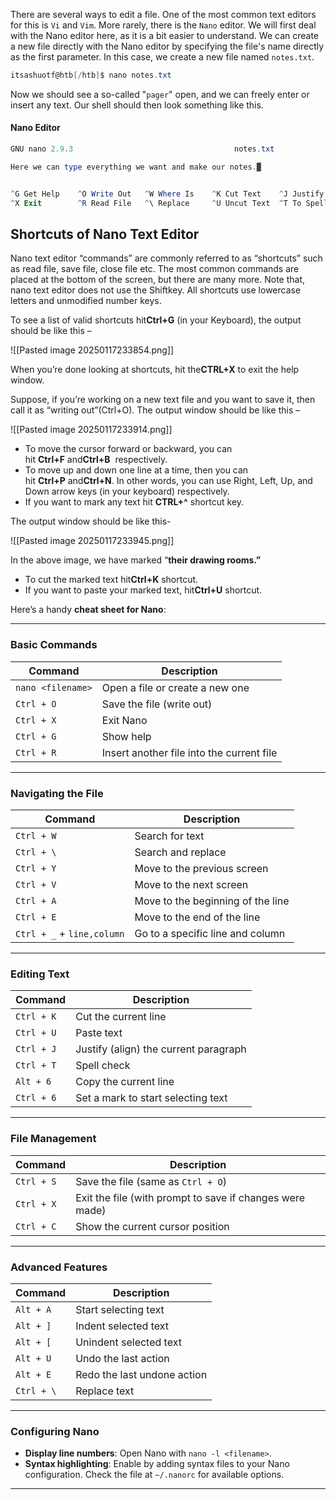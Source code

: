 There are several ways to edit a file. One of the most common text editors for this is `Vi` and `Vim`. More rarely, there is the `Nano` editor. We will first deal with the Nano editor here, as it is a bit easier to understand. We can create a new file directly with the Nano editor by specifying the file's name directly as the first parameter. In this case, we create a new file named `notes.txt`.

```powershell
itsashuotf@htb[/htb]$ nano notes.txt
```

Now we should see a so-called "`pager`" open, and we can freely enter or insert any text. Our shell should then look something like this.

#### Nano Editor

```powershell
GNU nano 2.9.3                                    notes.txt                                              

Here we can type everything we want and make our notes.▓


^G Get Help    ^O Write Out   ^W Where Is    ^K Cut Text    ^J Justify     ^C Cur Pos     M-U Undo
^X Exit        ^R Read File   ^\ Replace     ^U Uncut Text  ^T To Spell    ^_ Go To Line  M-E Redo
```

## Shortcuts of Nano Text Editor

Nano text editor “commands” are commonly referred to as “shortcuts” such as read file, save file, close file etc. The most common commands are placed at the bottom of the screen, but there are many more. Note that, nano text editor does not use the Shiftkey. All shortcuts use lowercase letters and unmodified number keys.

To see a list of valid shortcuts hit**Ctrl+G** (in your Keyboard), the output should be like this –

![[Pasted image 20250117233854.png]]

When you’re done looking at shortcuts, hit the**CTRL+X** to exit the help window.

Suppose, if you’re working on a new text file and you want to save it, then call it as “writing out”(Ctrl+O). The output window should be like this –

![[Pasted image 20250117233914.png]]

- To move the cursor forward or backward, you can hit **Ctrl+F** and**Ctrl+B**  respectively.
- To move up and down one line at a time, then you can hit **Ctrl+P** and**Ctrl+N**. In other words, you can use Right, Left, Up, and Down arrow keys (in your keyboard) respectively.
- If you want to mark any text hit **CTRL+^** shortcut key.

The output window should be like this-

![[Pasted image 20250117233945.png]]

In the above image, we have marked “**their drawing rooms.”**

- To cut the marked text hit**Ctrl+K** shortcut.
- If you want to paste your marked text, hit**Ctrl+U** shortcut.

Here’s a handy **cheat sheet for Nano**:

---

### **Basic Commands**

|Command|Description|
|---|---|
|`nano <filename>`|Open a file or create a new one|
|`Ctrl + O`|Save the file (write out)|
|`Ctrl + X`|Exit Nano|
|`Ctrl + G`|Show help|
|`Ctrl + R`|Insert another file into the current file|

---

### **Navigating the File**

|Command|Description|
|---|---|
|`Ctrl + W`|Search for text|
|`Ctrl + \`|Search and replace|
|`Ctrl + Y`|Move to the previous screen|
|`Ctrl + V`|Move to the next screen|
|`Ctrl + A`|Move to the beginning of the line|
|`Ctrl + E`|Move to the end of the line|
|`Ctrl + _` + `line,column`|Go to a specific line and column|

---

### **Editing Text**

|Command|Description|
|---|---|
|`Ctrl + K`|Cut the current line|
|`Ctrl + U`|Paste text|
|`Ctrl + J`|Justify (align) the current paragraph|
|`Ctrl + T`|Spell check|
|`Alt + 6`|Copy the current line|
|`Ctrl + 6`|Set a mark to start selecting text|

---

### **File Management**

|Command|Description|
|---|---|
|`Ctrl + S`|Save the file (same as `Ctrl + O`)|
|`Ctrl + X`|Exit the file (with prompt to save if changes were made)|
|`Ctrl + C`|Show the current cursor position|

---

### **Advanced Features**

|Command|Description|
|---|---|
|`Alt + A`|Start selecting text|
|`Alt + ]`|Indent selected text|
|`Alt + [`|Unindent selected text|
|`Alt + U`|Undo the last action|
|`Alt + E`|Redo the last undone action|
|`Ctrl + \`|Replace text|

---

### **Configuring Nano**

- **Display line numbers**: Open Nano with `nano -l <filename>`.
- **Syntax highlighting**: Enable by adding syntax files to your Nano configuration. Check the file at `~/.nanorc` for available options.

---

